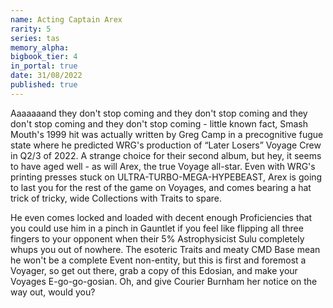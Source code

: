 ```yaml
---
name: Acting Captain Arex
rarity: 5
series: tas
memory_alpha:
bigbook_tier: 4
in_portal: true
date: 31/08/2022
published: true
---
```


Aaaaaaand they don't stop coming and they don't stop coming and they don't stop coming and they don't stop coming - little known fact, Smash Mouth's 1999 hit was actually written by Greg Camp in a precognitive fugue state where he predicted WRG's production of “Later Losers” Voyage Crew in Q2/3 of 2022. A strange choice for their second album, but hey, it seems to have aged well - as will Arex, the true Voyage all-star. Even with WRG's printing presses stuck on ULTRA-TURBO-MEGA-HYPEBEAST, Arex is going to last you for the rest of the game on Voyages, and comes bearing a hat trick of tricky, wide Collections with Traits to spare.

He even comes locked and loaded with decent enough Proficiencies that you could use him in a pinch in Gauntlet if you feel like flipping all three fingers to your opponent when their 5% Astrophysicist Sulu completely whups you out of nowhere. The esoteric Traits and meaty CMD Base mean he won't be a complete Event non-entity, but this is first and foremost a Voyager, so get out there, grab a copy of this Edosian, and make your Voyages E-go-go-gosian. Oh, and give Courier Burnham her notice on the way out, would you?
